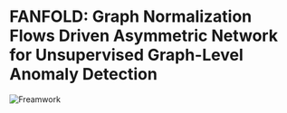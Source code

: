 # FANFOLD: Graph Normalization Flows Driven Asymmetric Network for Unsupervised Graph-Level Anomaly Detection
![Freamwork]()
